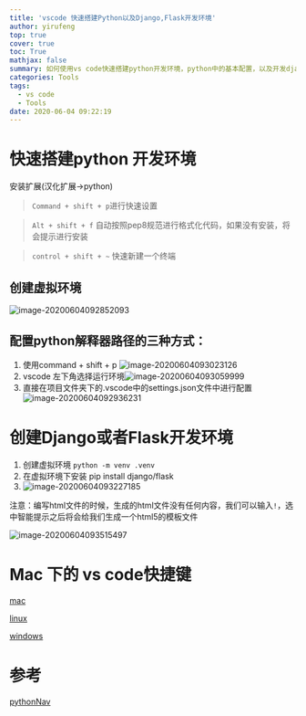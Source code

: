 ```yaml
---
title: 'vscode 快速搭建Python以及Django,Flask开发环境'
author: yirufeng
top: true
cover: true
toc: True
mathjax: false
summary: 如何使用vs code快速搭建python开发环境，python中的基本配置，以及开发django和flask的环境
categories: Tools
tags:
  - vs code
  - Tools
date: 2020-06-04 09:22:19
---
```




# 快速搭建python 开发环境

安装扩展(汉化扩展->python)



> `Command + shift + p`进行快速设置

> `Alt + shift + f` 自动按照pep8规范进行格式化代码，如果没有安装，将会提示进行安装

> ` control + shift + ~ ` 快速新建一个终端



## 创建虚拟环境

![image-20200604092852093](https://gitee.com/yirufeng/images/raw/master/img/image-20200604092852093.png)

## 配置python解释器路径的三种方式：

1. 使用command + shift + p ![image-20200604093023126](https://gitee.com/yirufeng/images/raw/master/img/image-20200604093023126.png)
2. vscode 左下角选择运行环境![image-20200604093059999](https://gitee.com/yirufeng/images/raw/master/img/image-20200604093059999.png)
3. 直接在项目文件夹下的.vscode中的settings.json文件中进行配置![image-20200604092936231](https://gitee.com/yirufeng/images/raw/master/img/image-20200604092936231.png)



# 创建Django或者Flask开发环境

1. 创建虚拟环境 `python -m venv .venv`
2. 在虚拟环境下安装 pip install django/flask
3. ![image-20200604093227185](https://gitee.com/yirufeng/images/raw/master/img/image-20200604093227185.png)



注意：编写html文件的时候，生成的html文件没有任何内容，我们可以输入`!`，选中智能提示之后将会给我们生成一个html5的模板文件

![image-20200604093515497](https://gitee.com/yirufeng/images/raw/master/img/image-20200604093515497.png)

# 



# Mac 下的 vs code快捷键



[mac](https://code.visualstudio.com/shortcuts/keyboard-shortcuts-macos.pdf)

[linux](https://code.visualstudio.com/shortcuts/keyboard-shortcuts-linux.pdf)

[windows](https://code.visualstudio.com/shortcuts/keyboard-shortcuts-windows.pdf)

# 参考

[pythonNav](https://pythonav.com/wiki/detail/1/83/)